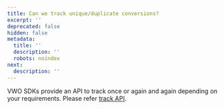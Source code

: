 ```yaml
---
title: Can we track unique/duplicate conversions?
excerpt: ''
deprecated: false
hidden: false
metadata:
  title: ''
  description: ''
  robots: noindex
next:
  description: ''
---
```

VWO SDKs provide an API to track once or again and again depending on your requirements. Please refer [track API](https://developers.vwo.com/reference#section-tracking-goal-having-same-identifier-across-different-campaigns).